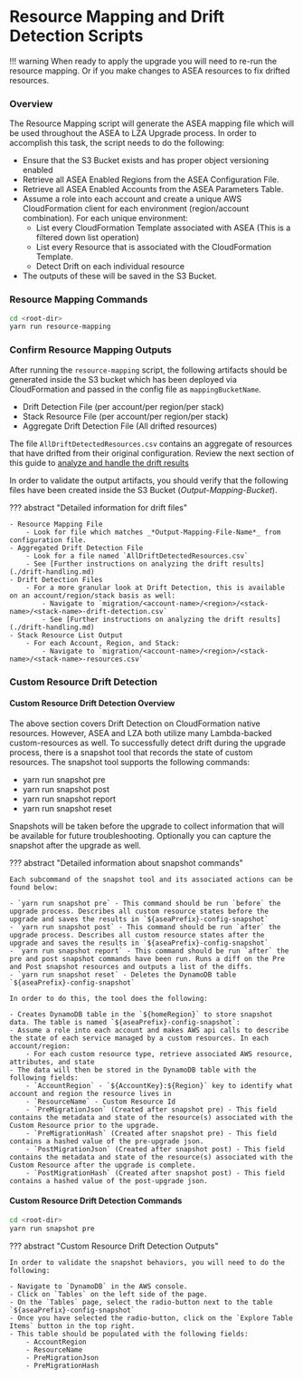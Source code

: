 # Resource Mapping and Drift Detection Scripts

!!! warning
    When ready to apply the upgrade you will need to re-run the resource mapping. Or if you make changes to ASEA resources to fix drifted resources.

### Overview

The Resource Mapping script will generate the ASEA mapping file which will be used throughout the ASEA to LZA Upgrade process. In order to accomplish this task, the script needs to do the following:

- Ensure that the S3 Bucket exists and has proper object versioning enabled
- Retrieve all ASEA Enabled Regions from the ASEA Configuration File.
- Retrieve all ASEA Enabled Accounts from the ASEA Parameters Table.
- Assume a role into each account and create a unique AWS CloudFormation client for each environment (region/account combination). For each unique environment:
    - List every CloudFormation Template associated with ASEA (This is a filtered down list operation)
    - List every Resource that is associated with the CloudFormation Template.
    - Detect Drift on each individual resource
- The outputs of these will be saved in the S3 Bucket.

### Resource Mapping Commands

```bash
cd <root-dir>
yarn run resource-mapping
```

### Confirm Resource Mapping Outputs

After running the `resource-mapping` script, the following artifacts should be generated inside the S3 bucket which has been deployed via CloudFormation and passed in the config file as `mappingBucketName`.

- Drift Detection File (per account/per region/per stack)
- Stack Resource File (per account/per region/per stack)
- Aggregate Drift Detection File (All drifted resources)

The file `AllDriftDetectedResources.csv` contains an aggregate of resources that have drifted from their original configuration. Review the next section of this guide to [analyze and handle the drift results](./drift-handling.md)

In order to validate the output artifacts, you should verify that the following files have been created inside the S3 Bucket (_*Output-Mapping-Bucket*_).

??? abstract "Detailed information for drift files"

    - Resource Mapping File
        - Look for file which matches _*Output-Mapping-File-Name*_ from configuration file.
    - Aggregated Drift Detection File
        - Look for a file named `AllDriftDetectedResources.csv`
        - See [Further instructions on analyzing the drift results](./drift-handling.md)
    - Drift Detection Files
        - For a more granular look at Drift Detection, this is available on an account/region/stack basis as well:
            - Navigate to `migration/<account-name>/<region>/<stack-name>/<stack-name>-drift-detection.csv`
            - See [Further instructions on analyzing the drift results](./drift-handling.md)
    - Stack Resource List Output
        - For each Account, Region, and Stack:
            - Navigate to `migration/<account-name>/<region>/<stack-name>/<stack-name>-resources.csv`


### Custom Resource Drift Detection

#### Custom Resource Drift Detection Overview

The above section covers Drift Detection on CloudFormation native resources. However, ASEA and LZA both utilize many Lambda-backed custom-resources as well. To successfully detect drift during the upgrade process, there is a snapshot tool that records the state of custom resources.
The snapshot tool supports the following commands:

- yarn run snapshot pre
- yarn run snapshot post
- yarn run snapshot report
- yarn run snapshot reset

Snapshots will be taken before the upgrade to collect information that will be available for future troubleshooting. Optionally you can capture the snapshot after the upgrade as well.

??? abstract "Detailed information about snapshot commands"

    Each subcommand of the snapshot tool and its associated actions can be found below:

    - `yarn run snapshot pre` - This command should be run `before` the upgrade process. Describes all custom resource states before the upgrade and saves the results in `${aseaPrefix}-config-snapshot`
    - `yarn run snapshot post` - This command should be run `after` the upgrade process. Describes all custom resource states after the upgrade and saves the results in `${aseaPrefix}-config-snapshot`
    - `yarn run snapshot report` - This command should be run `after` the pre and post snapshot commands have been run. Runs a diff on the Pre and Post snapshot resources and outputs a list of the diffs.
    - `yarn run snapshot reset` - Deletes the DynamoDB table `${aseaPrefix}-config-snapshot`

    In order to do this, the tool does the following:

    - Creates DynamoDB table in the `${homeRegion}` to store snapshot data. The table is named `${aseaPrefix}-config-snapshot`:
    - Assume a role into each account and makes AWS api calls to describe the state of each service managed by a custom resources. In each account/region:
        - For each custom resource type, retrieve associated AWS resource, attributes, and state
    - The data will then be stored in the DynamoDB table with the following fields:
        - `AccountRegion` - `${AccountKey}:${Region}` key to identify what account and region the resource lives in
        - `ResourceName` - Custom Resource Id
        - `PreMigrationJson` (Created after snapshot pre) - This field contains the metadata and state of the resource(s) associated with the Custom Resource prior to the upgrade.
        - `PreMigrationHash` (Created after snapshot pre) - This field contains a hashed value of the pre-upgrade json.
        - `PostMigrationJson` (Created after snapshot post) - This field contains the metadata and state of the resource(s) associated with the Custom Resource after the upgrade is complete.
        - `PostMigrationHash` (Created after snapshot post) - This field contains a hashed value of the post-upgrade json.


#### Custom Resource Drift Detection Commands

```bash
cd <root-dir>
yarn run snapshot pre
```

??? abstract "Custom Resource Drift Detection Outputs"

    In order to validate the snapshot behaviors, you will need to do the following:

    - Navigate to `DynamoDB` in the AWS console.
    - Click on `Tables` on the left side of the page.
    - On the `Tables` page, select the radio-button next to the table `${aseaPrefix}-config-snapshot`
    - Once you have selected the radio-button, click on the `Explore Table Items` button in the top right.
    - This table should be populated with the following fields:
        - AccountRegion
        - ResourceName
        - PreMigrationJson
        - PreMigrationHash
